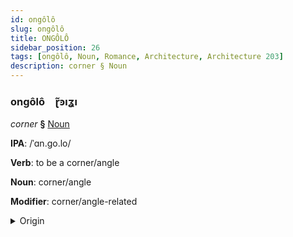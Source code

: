 ```yaml
---
id: ongôlô
slug: ongôlô
title: ONGÔLÔ
sidebar_position: 26
tags: [ongôlô, Noun, Romance, Architecture, Architecture 203]
description: corner § Noun
---
```


### ongôlô&emsp;<span kind="abugida">ɽ̃ꜿıʓı</span>

*corner* **§** [Noun](../../tags/Noun)

**IPA**: /ˈɑn.go.lo/

**Verb**: to be a corner/angle

**Noun**: corner/angle

**Modifier**: corner/angle-related

<details>
    <summary>Origin</summary>
    Italian angolo /ˈan.ɡo.lo/<br/>
    <em>Romance Language Family</em>
</details>